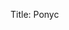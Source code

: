 Title: Ponyc

<div id="ponyc-commit-graph"></div>
<script type="text/javascript" src="/data/projects/ponyc.js"></script>

<link rel="stylesheet" type="text/css" href="/css/graph.css" />
<script type="text/javascript" src="http://d3js.org/d3.v3.min.js"></script>
<script type="text/javascript" src="/js/colours.js"></script>
<script type="text/javascript" src="/js/graph.js"></script>


